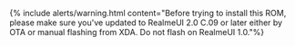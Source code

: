 {% include alerts/warning.html content="Before trying to install this ROM, please make sure you've updated to RealmeUI 2.0 C.09 or later either by OTA or manual flashing from XDA. Do not flash on RealmeUI 1.0."%}
